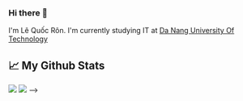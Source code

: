 ### Hi there 👋

<!--
**LeRon1605/LeRon1605** is a ✨ _special_ ✨ repository because its `README.md` (this file) appears on your GitHub profile.

Here are some ideas to get you started:
- I'm Lê Quốc Rôn. I'm currently K20 at <a href="http://dut.udn.vn/">DUT</a>
- 🔭 I’m currently working on ...
- 🌱 I’m currently learning ...
- 👯 I’m looking to collaborate on ...
- 🤔 I’m looking for help with ...
- 💬 Ask me about ...
- 📫 How to reach me: ...
- 😄 Pronouns: ...
- ⚡ Fun fact: ...
-->
I'm Lê Quốc Rôn. I'm currently studying IT at <a href="http://dut.udn.vn/">Da Nang University Of Technology</a>
## 📈 My Github Stats
<img src="https://github-readme-stats.vercel.app/api?username=LeRon1605&&show_icons=true&title_color=00ffff&icon_color=cc66ff&text_color=daf7dc&bg_color=1e2731">
<img src="https://github-readme-stats.vercel.app/api/top-langs/?username=LeRon1605&layout=compact&show_icons=true&title_color=00ffff&icon_color=cc66ff&text_color=daf7dc&bg_color=1e2731">
 -->
